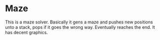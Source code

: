 # Maze
This is a maze solver. Basically it gens a maze and pushes new positions unto a stack, pops if it goes the wrong way. Eventually reaches the end. It has decent graphics.
